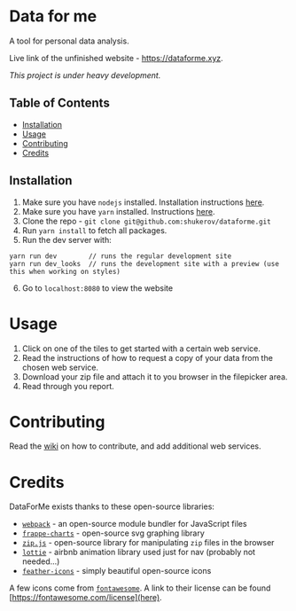 # Data for me

A tool for personal data analysis.

Live link of the unfinished website - https://dataforme.xyz.

*This project is under heavy development.*

## Table of Contents

- [Installation](#installation)
- [Usage](#usage)
- [Contributing](#contributing)
- [Credits](#credits)

## Installation

1. Make sure you have `nodejs` installed. Installation instructions [here](https://nodejs.org/en/download/).
2. Make sure you have `yarn` installed. Instructions [here](https://yarnpkg.com/lang/en/docs/install/#debian-stable).
3. Clone the repo - `git clone git@github.com:shukerov/dataforme.git`
4. Run `yarn install` to fetch all packages.
5. Run the dev server with:
```
yarn run dev        // runs the regular development site
yarn run dev_looks  // runs the development site with a preview (use this when working on styles)
```
6. Go to `localhost:8080` to view the website

# Usage

1. Click on one of the tiles to get started with a certain web service.
2. Read the instructions of how to request a copy of your data from the chosen web service.
3. Download your zip file and attach it to you browser in the filepicker area.
4. Read through you report.

# Contributing

Read the [wiki](https://github.com/shukerov/dataforme/wiki) on how to contribute, and add additional web services.

# Credits

DataForMe exists thanks to these open-source libraries:

* [`webpack`](https://webpack.js.org/) - an open-source module bundler for JavaScript files
* [`frappe-charts`](https://frappe.io/charts) - open-source svg graphing library
* [`zip.js`](https://gildas-lormeau.github.io/zip.js/) - open-source library for manipulating `zip` files in the browser
* [`lottie`](https://airbnb.io/lottie/#/) - airbnb animation library used just for nav (probably not needed...)
* [`feather-icons`](https://feathericons.com/) - simply beautiful open-source icons

A few icons come from [`fontawesome`](https://fontawesome.com). A link to their license can be found [https://fontawesome.com/license](here).
